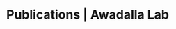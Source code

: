 ---
title: Publications | Awadalla Lab
permalink: /publications/
published: false
isPublic_b: true

publicationType_txt: journal
title_txt: "Demographic history and rare allele sharing among human populations."
pmid_tl: 21730125
publishDate_tdt: "2011-07-19T07:23:33.000Z"
journalTitle_txt: "Proceedings of the National Academy of Sciences of the United States of America"
volume_tl: 108
issue_tl: 29
doi_txt: "10.1073/pnas.1019276108"
authors_list: 
  - author_txt: "Gravel S"
  - author_txt: "Henn BM"
  - author_txt: "Gutenkunst RN"
  - author_txt: "Indap AR"
  - author_txt: "Marth GT"
  - author_txt: "Clark AG"
  - author_txt: "Yu F"
  - author_txt: "Gibbs RA"
  - author_txt: "1000 Genomes Project."
  - author_txt: "Bustamante CD"
---